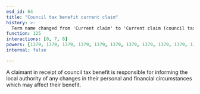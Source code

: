```yaml
---
esd_id: 64
title: "Council tax benefit current claim"
history: >-
  Term name changed from 'Current claim' to 'Current claim (council tax benefit)' and scope notes added in version 2.02. Term name changed from 'Current claim (council tax benefit)' to 'Council tax - benefit - current claim' in version 3.00. Name changed to 'Council tax benefit current claim' in version 4.00.
function: 125
interactions: [0, 7, 8]
powers: [1379, 1379, 1379, 1379, 1379, 1379, 1379, 1379, 1379, 1379, 1379, 1380, 1380, 1380, 1380, 1380, 1380, 1380, 1380, 1380, 1380, 1380, 1381, 1381, 1381, 1381, 1381, 1381, 1381, 1381, 1381, 1381, 1381, 1381, 1382, 1382, 1382, 1382, 1382, 1382, 1382, 1382, 1382, 1382, 1382, 1382, 1384, 1384, 1384, 1384, 1384, 1384, 1384, 1384, 1384, 1384, 1384, 1384, 1384, 1384, 1386, 1386, 1386, 1386, 1386, 1386, 1386, 1386, 1386, 1386, 1386, 1387, 1387, 1387, 1387, 1387, 1387, 1387]
internal: false

---
```


A claimant in receipt of council tax benefit is responsible for informing  the local authority of any changes in their personal and financial circumstances which may affect their benefit.


